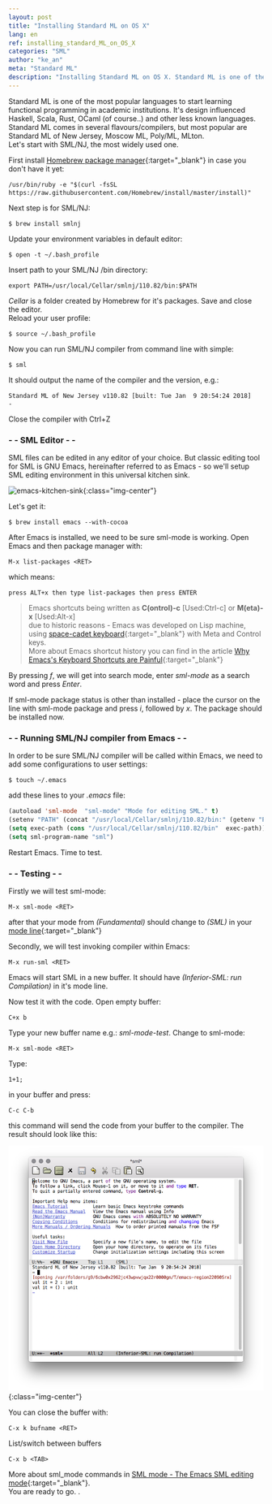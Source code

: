 ```yaml
---
layout: post
title: "Installing Standard ML on OS X"
lang: en
ref: installing_standard_ML_on_OS_X
categories: "SML"
author: "ke_an"
meta: "Standard ML"
description: "Installing Standard ML on OS X. Standard ML is one of the most popular languages to start learning functional programming in academic institutions. It’s design influenced Haskell, Scala, Rust, OCaml (of course..) and other less known languages. Standard ML comes in several flavours/compilers, but most popular are Standard ML of New Jersey, Moscow ML, Poly/ML, MLton. Let’s start with SML/NJ, the most widely used one."
---
```

Standard ML is one of the most popular languages to start
learning functional programming in academic institutions. 
It's design influenced Haskell, Scala, Rust, OCaml (of course..)
and other less known languages. Standard ML comes in several flavours/compilers, but
most popular are Standard ML of New Jersey, Moscow ML, Poly/ML, MLton.   
Let's start with SML/NJ, the most widely used one.

First install [Homebrew package manager](https://brew.sh/){:target="_blank"} in case you don't have it yet:

```
/usr/bin/ruby -e "$(curl -fsSL https://raw.githubusercontent.com/Homebrew/install/master/install)"
```

Next step is for SML/NJ:
```
$ brew install smlnj
```

Update your environment variables in default editor:
```
$ open -t ~/.bash_profile
```

Insert path to your SML/NJ /bin directory:
```
export PATH=/usr/local/Cellar/smlnj/110.82/bin:$PATH
```

_Cellar_ is a folder created by Homebrew for it's packages. 
Save and close the editor.   
Reload your user profile:
```
$ source ~/.bash_profile
```
Now you can run SML/NJ compiler from command line with simple:
```
$ sml
```
It should output the name of the compiler and the version, e.g.:
```
Standard ML of New Jersey v110.82 [built: Tue Jan  9 20:54:24 2018]
-
```
Close the compiler with Ctrl+Z

### - - SML Editor - -

SML files can be edited in any editor of your choice.
But classic editing tool for SML is GNU Emacs, hereinafter referred to as
Emacs - so we'll setup SML editing environment in this universal kitchen sink.

![emacs-kitchen-sink](http://ergoemacs.org/emacs/i/emacs_kitchen_sink_icon_1987.png
){:class="img-center"}

Let's get it:
```
$ brew install emacs --with-cocoa
```

After Emacs is installed, we need to be sure sml-mode is working.
Open Emacs and then package manager with:

``` 
M-x list-packages <RET>
```
which means:
```
press ALT+x then type list-packages then press ENTER
```

> Emacs shortcuts being written as **C(ontrol)-c** [Used:Ctrl-c] or **M(eta)-x** [Used:Alt-x]   
due to historic reasons - Emacs was developed on Lisp machine, using
[space-cadet keyboard](https://en.wikipedia.org/wiki/Space-cadet_keyboard){:target="_blank"} with
Meta and Control keys.   
More about Emacs shortcut history you can find in the article 
[Why Emacs's Keyboard Shortcuts are Painful](http://ergoemacs.org/emacs/emacs_kb_shortcuts_pain.html
){:target="_blank"} 

By pressing _f_, we will get into search mode, enter _sml-mode_ as a search word and 
press _Enter_.

If sml-mode package status is other than installed - place the cursor on the
line with sml-mode package and press _i_, followed by _x_. 
The package should be installed now.

### - - Running SML/NJ compiler from Emacs - -

In order to be sure SML/NJ compiler will be called within Emacs, we need to add
some configurations to user settings:
```
$ touch ~/.emacs 
```

add these lines to your _.emacs_ file:
``` lisp
(autoload 'sml-mode  "sml-mode" "Mode for editing SML." t)
(setenv "PATH" (concat "/usr/local/Cellar/smlnj/110.82/bin:" (getenv "PATH")))
(setq exec-path (cons "/usr/local/Cellar/smlnj/110.82/bin"  exec-path))
(setq sml-program-name "sml")
```

Restart Emacs. Time to test.

### - - Testing - - 

Firstly we will test sml-mode:
```
M-x sml-mode <RET>
```
after that your mode from _(Fundamental)_ should change to _(SML)_
in your 
[mode line](https://www.gnu.org/software/emacs/manual/html_node/emacs/Mode-Line.html){:target="_blank"} 

Secondly, we will test invoking compiler within Emacs:
```
M-x run-sml <RET>
```

Emacs will start SML in a new buffer. 
It should have _(Inferior-SML: run Compilation)_ in it's mode line.

Now test it with the code. Open empty buffer:
```
C+x b 
```

Type your new buffer name e.g.: _sml-mode-test_. Change to sml-mode:
```
M-x sml-mode <RET> 
```

Type: 
```
1+1;
```

in your buffer and press:
```
C-c C-b
```

this command will send the code from your buffer to the compiler.
The result should look like this:

![emacs-sml-mode](/assets/img/2018-03-03_emacs_sml.png){:class="img-center"}

You can close the buffer with:
```
C-x k bufname <RET>
```

List/switch between buffers
```
C-x b <TAB>
```

More about sml_mode commands in
[SML mode - The Emacs SML editing mode](https://www.smlnj.org/doc/Emacs/sml-mode.html){:target="_blank"}.   
You are ready to go.
.
